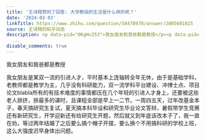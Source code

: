 ```yaml
---
title: '王诗翔赞同了回答: 大学教授的生活是什么样的呢？'
date: '2024-03-03'
linkTitle: https://www.zhihu.com/question/58470970/answer/2805601025
source: 王诗翔的知乎动态
description: <p data-pid="0KgHv253">我女朋友和我爸都是教授</p><p data-pid="kvJE3apu">我女朋友是某双一流的引进人才，平时基本上连轴转全年无休，由于是基础学科，老教师都是教学为主，几乎没有科研能力，双一流学科平台建设、冲博士点、项目论文blabla所有的有技术难度的事情都压在几个年轻的引进人才身上，还要被这些老人排挤，排最多的课时，且课程全部是早上一二节，一周四五天，过年改基金本子，春天搞研究生复试，夏天搞本科毕设和研究生毕业论文答辩，暑假带学生竞赛还有新研究生，开学迎新还有给研究生开题，然后就又到年底该改本子了，我一直在劝，等过两年结婚了之后要么搞个帽子开摆，要么换个不用搞科研的学校上班，这么大强度迟早身体出问题。</p><p
  ...
disable_comments: true
---
```

<p data-pid="0KgHv253">我女朋友和我爸都是教授</p><p data-pid="kvJE3apu">我女朋友是某双一流的引进人才，平时基本上连轴转全年无休，由于是基础学科，老教师都是教学为主，几乎没有科研能力，双一流学科平台建设、冲博士点、项目论文blabla所有的有技术难度的事情都压在几个年轻的引进人才身上，还要被这些老人排挤，排最多的课时，且课程全部是早上一二节，一周四五天，过年改基金本子，春天搞研究生复试，夏天搞本科毕设和研究生毕业论文答辩，暑假带学生竞赛还有新研究生，开学迎新还有给研究生开题，然后就又到年底该改本子了，我一直在劝，等过两年结婚了之后要么搞个帽子开摆，要么换个不用搞科研的学校上班，这么大强度迟早身体出问题。</p><p ...